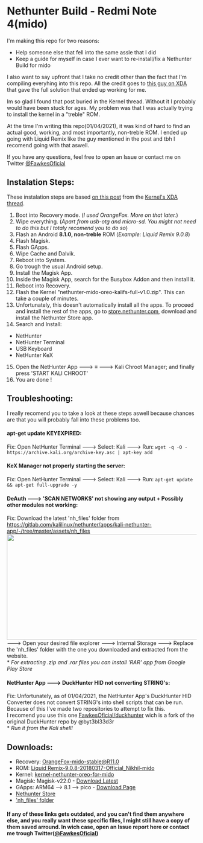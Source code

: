 # Nethunter Build - Redmi Note 4(mido)
I'm making this repo for two reasons:
* Help someone else that fell into the same assle that I did
* Keep a guide for myself in case I ever want to re-install/fix a Nethunter Build for mido

I also want to say upfront that I take no credit other than the fact that I'm compiling everyhing into this repo. All the credit goes to [this guy on XDA](https://forum.xda-developers.com/m/uspdsr.7758199/) that gave the full solution that ended up working for me.

Im so glad I found that post buried in the Kernel thread. Without it I probably would have been stuck for ages. My problem was that I was actually trying to install the kernel in a "treble" ROM.

At the time I'm writing this repo(01/04/2021), it was kind of hard to find an actual good, working, and most importantly, non-treble ROM. I ended up going with Liquid Remix like the guy mentioned in the post and tbh I recomend going with that aswell.

If you have any questions, feel free to open an Issue or contact me on Twitter [@FawkesOficial](https://twitter.com/FawkesOficial)
## Instalation Steps:
These instalation steps are based [on this post](https://forum.xda-developers.com/t/kernel-nethunter-oreo-for-mido.3768887/post-77992244) from the [Kernel's XDA thread](https://forum.xda-developers.com/t/kernel-nethunter-oreo-for-mido.3768887/).

1. Boot into Recovery mode. (*I used OrangeFox. More on that later.*)
2. Wipe everything. (*Apart from usb-otg and micro-sd. You might not need to do this but I totaly recomend you to do so*)
3. Flash an Android **8.1.0, non-treble** ROM (*Example: Liquid Remix 9.0.8*)
4. Flash Magisk.
5. Flash GApps.
6. Wipe Cache and Dalvik.
7. Reboot into System.
8. Go trough the usual Android setup.
9. Install the Magisk App.
10. Inside the Magisk App, search for the Busybox Addon and then install it.
11. Reboot into Recovery.
12. Flash the Kernel "nethunter-mido-oreo-kalifs-full-v1.0.zip". This can take a couple of minutes.
13. Unfortunately, this doesn't automatically install all the apps. To proceed and install the rest of the apps, go to [store.nethunter.com](https://store.nethunter.com), download and install the Nethunter Store app.
14. Search and Install:
* NetHunter
* NetHunter Terminal
* USB Keyboard
* NetHunter KeX
15. Open the NetHunter App 🡒 ≡ 🡒 Kali Chroot Manager; and finally press 'START KALI CHROOT'
16. You are done !

## Troubleshooting:
I really recomend you to take a look at these steps aswell because chances are that you will probably fall into these problems too.

#### apt-get update KEYEXPIRED:
Fix: Open NetHunter Terminal 🡒 Select: Kali 🡒 Run: `wget -q -O - https://archive.kali.org/archive-key.asc | apt-key add`

#### KeX Manager not properly starting the server:
Fix: Open NetHunter Terminal 🡒 Select: Kali 🡒 Run: `apt-get update && apt-get full-upgrade -y`

#### DeAuth 🡒 'SCAN NETWORKS' not showing any output + Possibly other modules not working:
Fix: Download the latest 'nh_files' folder from https://gitlab.com/kalilinux/nethunter/apps/kali-nethunter-app/-/tree/master/assets/nh_files
<img src="https://user-images.githubusercontent.com/45067011/113225936-d7e03480-9286-11eb-9d17-5ba12b5ba283.png" width="600" height="280"/>
🡒 Open your desired file explorer 🡒 Internal Storage 🡒 Replace the 'nh_files' folder with the one you downloaded and extracted from the website.\
\* *For extracting .zip and .rar files you can install 'RAR' app from Google Play Store*

#### NetHunter App 🡒 DuckHunter HID not converting STRING's:
Fix: Unfortunately, as of 01/04/2021, the NetHunter App's DuckHunter HID Converter does not convert STRING's into shell scripts that can be run.
Because of this I've made two repositories to attempt to fix this.\
I recomend you use this one [FawkesOficial/duckhunter](https://github.com/FawkesOficial/duckhunter) wich is a fork of the original DuckHunter repo by @byt3bl33d3r\
\* *Run it from the Kali shell!*

## Downloads:
- Recovery: [OrangeFox-mido-stable@R11.0](https://orangefox.download/device/mido)
- ROM: [Liquid Remix-9.0.8-20180317-Official_Nikhil-mido](https://androidfilehost.com/?fid=962187416754468620)
- Kernel: [kernel-nethunter-oreo-for-mido](https://forum.xda-developers.com/t/kernel-nethunter-oreo-for-mido.3768887/)
- Magisk: Magisk-v22.0 - [Download Latest](https://magiskmanager.com/downloading-magisk-manager)
- GApps: ARM64 --> 8.1 --> pico - [Download Page](https://opengapps.org/)
- [Nethunter Store](https://store.nethunter.com)
- ['nh_files' folder](https://gitlab.com/kalilinux/nethunter/apps/kali-nethunter-app/-/tree/master/assets/nh_files)
#### If any of these links gets outdated, and you can't find them anywhere else, and you really want these specific files, I might still have a copy of them saved arround. In wich case, open an Issue report here or contact me trough Twitter([@FawkesOficial](https://twitter.com/FawkesOficial)) 
